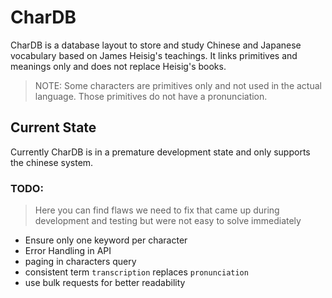 # CharDB

CharDB is a database layout to store and study Chinese and Japanese vocabulary based on James Heisig's teachings. It links primitives and meanings only and does not replace Heisig's books.

> NOTE: Some characters are primitives only and not used in the actual language. Those primitives do not have a pronunciation.

## Current State

Currently CharDB is in a premature development state and only supports the chinese system.

### TODO:

> Here you can find flaws we need to fix that came up during development and testing but were not easy to solve immediately

 - Ensure only one keyword per character
 - Error Handling in API
 - paging in characters query
 - consistent term `transcription` replaces `pronunciation`
 - use bulk requests for better readability